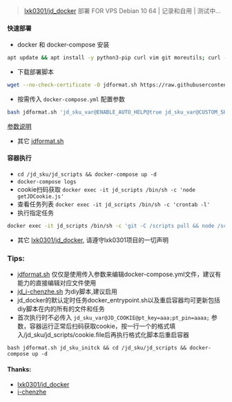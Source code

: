 > [lxk0301/jd_docker](https://gitee.com/lxk0301/jd_docker) 部署 FOR VPS Debian 10 64 | 记录和自用 | 测试中...

#### 快速部署  
* docker 和 docker-compose 安装  
```bash
apt update && apt install -y python3-pip curl vim git moreutils; curl -sSL get.docker.com | sh; pip3 install --upgrade pip; pip install docker-compose
```
* 下载部署脚本  
```bash
wget --no-check-certificate -O jdformat.sh https://raw.githubusercontent.com/mixool/jd_sku/main/jdformat.sh && chmod +x jdformat.sh
```
* 按需传入 `docker-compose.yml` 配置参数  
```bash
bash jdformat.sh 'jd_sku_var@ENABLE_AUTO_HELP@true jd_sku_var@CUSTOM_SHELL_FILE@https://raw.githubusercontent.com/mixool/jd_sku/main/jd_i-chenzhe.sh jd_sku_var@JD_COOKIE@pt_key=aaa;pt_pin=aaaa;'
```
[参数说明](https://gitee.com/lxk0301/jd_docker/blob/master/githubAction.md)  
* 其它 [jdformat.sh](https://raw.githubusercontent.com/mixool/jd_sku/main/jdformat.sh)

#### 容器执行  
* `cd /jd_sku/jd_scripts && docker-compose up -d`
* `docker-compose logs`
* cookie扫码获取 `docker exec -it jd_scripts /bin/sh -c 'node getJDCookie.js'`
* 查看任务列表 `docker exec -it jd_scripts /bin/sh -c 'crontab -l'`
* 执行指定任务
```bash
docker exec -it jd_scripts /bin/sh -c 'git -C /scripts pull && node /scripts/jd_bean_change.js'
```
* 其它 [lxk0301/jd_docker](https://gitee.com/lxk0301/jd_docker), 请遵守lxk0301项目的一切声明
  
### Tips:
* [jdformat.sh](https://raw.githubusercontent.com/mixool/jd_sku/main/jdformat.sh) 仅仅是使用传入参数来编辑docker-compose.yml文件，建议有能力的直接编辑对应文件使用
* [jd_i-chenzhe.sh](https://raw.githubusercontent.com/mixool/jd_sku/main/jd_i-chenzhe.sh) 为diy脚本,建议启用
* jd_docker的默认定时任务docker_entrypoint.sh以及重启容器均可更新包括diy脚本在内的所有的文件和任务
* 首次执行时不必传入 `jd_sku_var@JD_COOKIE@pt_key=aaa;pt_pin=aaaa;` 参数，容器运行正常后扫码获取cookie，按一行一个的格式填入/jd_sku/jd_scripts/cookie.file后再执行格式化脚本后重启容器
```  
bash jdformat.sh jd_sku_initck && cd /jd_sku/jd_scripts && docker-compose up -d
```
  
#### Thanks: 
* [lxk0301/jd_docker](https://gitee.com/lxk0301/jd_docker)
* [i-chenzhe](https://github.com/i-chenzhe/qx.git)